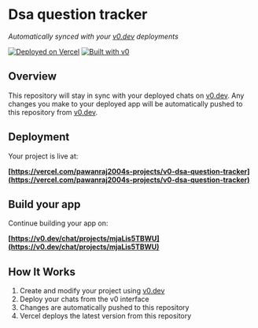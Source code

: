 # Dsa question tracker

*Automatically synced with your [v0.dev](https://v0.dev) deployments*

[![Deployed on Vercel](https://img.shields.io/badge/Deployed%20on-Vercel-black?style=for-the-badge&logo=vercel)](https://vercel.com/pawanraj2004s-projects/v0-dsa-question-tracker)
[![Built with v0](https://img.shields.io/badge/Built%20with-v0.dev-black?style=for-the-badge)](https://v0.dev/chat/projects/mjaLis5TBWU)

## Overview

This repository will stay in sync with your deployed chats on [v0.dev](https://v0.dev).
Any changes you make to your deployed app will be automatically pushed to this repository from [v0.dev](https://v0.dev).

## Deployment

Your project is live at:

**[https://vercel.com/pawanraj2004s-projects/v0-dsa-question-tracker](https://vercel.com/pawanraj2004s-projects/v0-dsa-question-tracker)**

## Build your app

Continue building your app on:

**[https://v0.dev/chat/projects/mjaLis5TBWU](https://v0.dev/chat/projects/mjaLis5TBWU)**

## How It Works

1. Create and modify your project using [v0.dev](https://v0.dev)
2. Deploy your chats from the v0 interface
3. Changes are automatically pushed to this repository
4. Vercel deploys the latest version from this repository